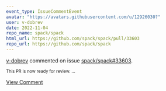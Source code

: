 ```yaml
---
event_type: IssueCommentEvent
avatar: "https://avatars.githubusercontent.com/u/12926030?"
user: v-dobrev
date: 2022-11-04
repo_name: spack/spack
html_url: https://github.com/spack/spack/pull/33603
repo_url: https://github.com/spack/spack
---
```


<a href='https://github.com/v-dobrev' target='_blank'>v-dobrev</a> commented on issue <a href='https://github.com/spack/spack/pull/33603' target='_blank'>spack/spack#33603</a>.

<small>This PR is now ready for review....</small>

<a href='https://github.com/spack/spack/pull/33603' target='_blank'>View Comment</a>